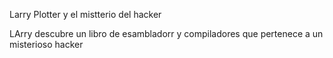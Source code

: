 Larry Plotter y el mistterio del hacker

LArry descubre un libro de esambladorr y compiladores que pertenece a un misterioso hacker

